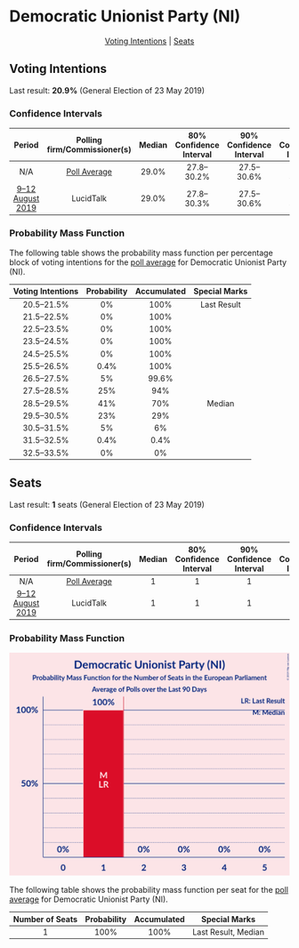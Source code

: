 # Democratic Unionist Party (NI)

<p align="center"><a href="#voting-intentions">Voting Intentions</a> | <a href="#seats">Seats</a></p>

## Voting Intentions

Last result: **20.9%** (General Election of 23 May 2019)

### Confidence Intervals

| Period     | Polling firm/Commissioner(s) | Median | 80% Confidence Interval | 90% Confidence Interval | 95% Confidence Interval | 99% Confidence Interval |
|:----------:|:----------------:|:-----------:|:-----------------------:|:-----------------------:|:-----------------------:|:-----------------------:|
| N/A | [Poll Average](average.html) | 29.0% | 27.8–30.2% | 27.5–30.6% | 27.2–30.9% | 26.6–31.5% |
| [9–12 August 2019](2019-08-12-LucidTalk.html) | LucidTalk | 29.0% | 27.8–30.3% | 27.5–30.6% | 27.2–30.9% | 26.6–31.5% |

### Probability Mass Function

The following table shows the probability mass function per percentage block of voting intentions for the [poll average](average.html) for Democratic Unionist Party (NI).

| Voting Intentions | Probability | Accumulated | Special Marks |
|:-----------------:|:-----------:|:-----------:|:-------------:|
| 20.5–21.5% | 0% | 100% | Last Result |
| 21.5–22.5% | 0% | 100% |  |
| 22.5–23.5% | 0% | 100% |  |
| 23.5–24.5% | 0% | 100% |  |
| 24.5–25.5% | 0% | 100% |  |
| 25.5–26.5% | 0.4% | 100% |  |
| 26.5–27.5% | 5% | 99.6% |  |
| 27.5–28.5% | 25% | 94% |  |
| 28.5–29.5% | 41% | 70% | Median |
| 29.5–30.5% | 23% | 29% |  |
| 30.5–31.5% | 5% | 6% |  |
| 31.5–32.5% | 0.4% | 0.4% |  |
| 32.5–33.5% | 0% | 0% |  |


## Seats

Last result: **1** seats (General Election of 23 May 2019)

### Confidence Intervals

| Period     | Polling firm/Commissioner(s) | Median | 80% Confidence Interval | 90% Confidence Interval | 95% Confidence Interval | 99% Confidence Interval |
|:----------:|:----------------:|:------:|:-----------------------:|:-----------------------:|:-----------------------:|:-----------------------:|
| N/A | [Poll Average](average.html) | 1 | 1 | 1 | 1 | 1 |
| [9–12 August 2019](2019-08-12-LucidTalk.html) | LucidTalk | 1 | 1 | 1 | 1 | 1 |

### Probability Mass Function

![Graph with seats probability mass function not yet produced](average-seats-pmf-democraticunionistpartyni.png "Seats Probability Mass Function")

The following table shows the probability mass function per seat for the [poll average](average.html) for Democratic Unionist Party (NI).

| Number of Seats | Probability | Accumulated | Special Marks |
|:---------------:|:-----------:|:-----------:|:-------------:|
| 1 | 100% | 100% | Last Result, Median |



